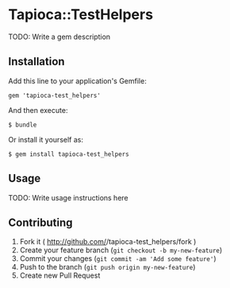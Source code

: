 # Tapioca::TestHelpers

TODO: Write a gem description

## Installation

Add this line to your application's Gemfile:

    gem 'tapioca-test_helpers'

And then execute:

    $ bundle

Or install it yourself as:

    $ gem install tapioca-test_helpers

## Usage

TODO: Write usage instructions here

## Contributing

1. Fork it ( http://github.com/<my-github-username>/tapioca-test_helpers/fork )
2. Create your feature branch (`git checkout -b my-new-feature`)
3. Commit your changes (`git commit -am 'Add some feature'`)
4. Push to the branch (`git push origin my-new-feature`)
5. Create new Pull Request
